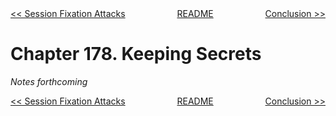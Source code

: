 <div>
<div style='float: left'><a href='ch177-session-fixation-attacks.md'>&lt;&lt; Session Fixation Attacks</a></div>
<div style='float: right'><a href='ch179-conclusion.md'>Conclusion &gt;&gt;</a></div>
<div style='float: inline-auto;text-align:center'><a href='README.md'>README</a></div>
<div style="clear: both"></div>
</div>

# Chapter 178. Keeping Secrets

*Notes forthcoming*

<div>
<div style='float: left'><a href='ch177-session-fixation-attacks.md'>&lt;&lt; Session Fixation Attacks</a></div>
<div style='float: right'><a href='ch179-conclusion.md'>Conclusion &gt;&gt;</a></div>
<div style='float: inline-auto;text-align:center'><a href='README.md'>README</a></div>
<div style="clear: both"></div>
</div>